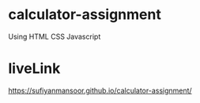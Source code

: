 # calculator-assignment

Using HTML CSS Javascript

# liveLink

https://sufiyanmansoor.github.io/calculator-assignment/
